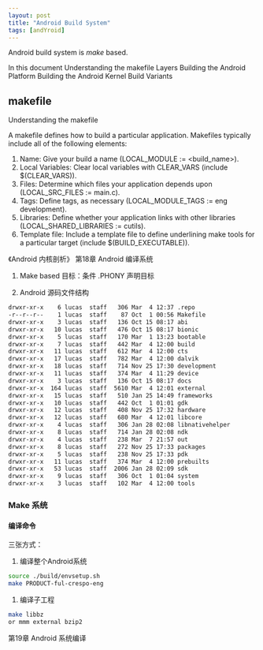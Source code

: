 ```yaml
---
layout: post
title: "Android Build System"
tags: [andYroid]
---
```


Android build system is *make* based. 

In this document
Understanding the makefile
Layers
Building the Android Platform
Building the Android Kernel
Build Variants


## makefile
Understanding the makefile




A makefile defines how to build a particular application. Makefiles typically include all of the following elements:

1. Name: Give your build a name (LOCAL_MODULE := <build_name>).
1. Local Variables: Clear local variables with CLEAR_VARS (include $(CLEAR_VARS)).
1. Files: Determine which files your application depends upon (LOCAL_SRC_FILES := main.c).
1. Tags: Define tags, as necessary (LOCAL_MODULE_TAGS := eng development).
1. Libraries: Define whether your application links with other libraries (LOCAL_SHARED_LIBRARIES := cutils).
1. Template file: Include a template file to define underlining make tools for a particular target (include $(BUILD_EXECUTABLE)).

《Android 内核剖析》 第18章 Android 编译系统
1. Make based 
目标：条件
.PHONY 声明目标


1. Android 源码文件结构
```bash
drwxr-xr-x    6 lucas  staff   306 Mar  4 12:37 .repo
-r--r--r--    1 lucas  staff    87 Oct  1 00:56 Makefile
drwxr-xr-x    3 lucas  staff   136 Oct 15 08:17 abi
drwxr-xr-x   10 lucas  staff   476 Oct 15 08:17 bionic
drwxr-xr-x    5 lucas  staff   170 Mar  1 13:23 bootable
drwxr-xr-x    7 lucas  staff   442 Mar  4 12:00 build
drwxr-xr-x   11 lucas  staff   612 Mar  4 12:00 cts
drwxr-xr-x   17 lucas  staff   782 Mar  4 12:00 dalvik
drwxr-xr-x   18 lucas  staff   714 Nov 25 17:30 development
drwxr-xr-x   11 lucas  staff   374 Mar  4 11:29 device
drwxr-xr-x    3 lucas  staff   136 Oct 15 08:17 docs
drwxr-xr-x  164 lucas  staff  5610 Mar  4 12:01 external
drwxr-xr-x   15 lucas  staff   510 Jan 25 14:49 frameworks
drwxr-xr-x   10 lucas  staff   442 Oct  1 01:01 gdk
drwxr-xr-x   12 lucas  staff   408 Nov 25 17:32 hardware
drwxr-xr-x   12 lucas  staff   680 Mar  4 12:01 libcore
drwxr-xr-x    4 lucas  staff   306 Jan 28 02:08 libnativehelper
drwxr-xr-x    8 lucas  staff   714 Jan 28 02:08 ndk
drwxr-xr-x    4 lucas  staff   238 Mar  7 21:57 out
drwxr-xr-x    8 lucas  staff   272 Nov 25 17:33 packages
drwxr-xr-x    5 lucas  staff   238 Nov 25 17:33 pdk
drwxr-xr-x   11 lucas  staff   374 Mar  4 12:00 prebuilts
drwxr-xr-x   53 lucas  staff  2006 Jan 28 02:09 sdk
drwxr-xr-x    9 lucas  staff   306 Oct  1 01:04 system
drwxr-xr-x    3 lucas  staff   102 Mar  4 12:00 tools
```

### Make 系统
#### 编译命令
三张方式： 
1. 编译整个Android系统
```bash
source ./build/envsetup.sh
make PRODUCT-ful-crespo-eng

``` 
1. 编译子工程
```bash
make libbz
or mmm external bzip2
```

第19章 Android 系统编译
